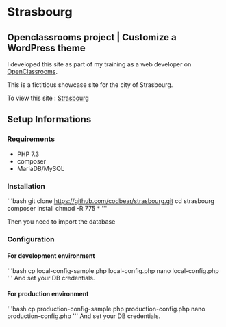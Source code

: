 # Strasbourg
## Openclassrooms project | Customize a WordPress theme

I developed this site as part of my training as a web developer on [OpenClassrooms](https://openclassrooms.com).

This is a fictitious showcase site for the city of Strasbourg.

To view this site : [Strasbourg](http://strasbourg.oc.codbear.com)

## Setup Informations
### Requirements

+ PHP 7.3
+ composer
+ MariaDB/MySQL

### Installation

'''bash
git clone https://github.com/codbear/strasbourg.git
cd strasbourg
composer install
chmod -R 775 *
'''

Then you need to import the database

### Configuration
#### For development environment

'''bash
cp local-config-sample.php local-config.php
nano local-config.php
'''
And set your DB credentials.

#### For production environment

'''bash
cp production-config-sample.php production-config.php
nano production-config.php
'''
And set your DB credentials.
